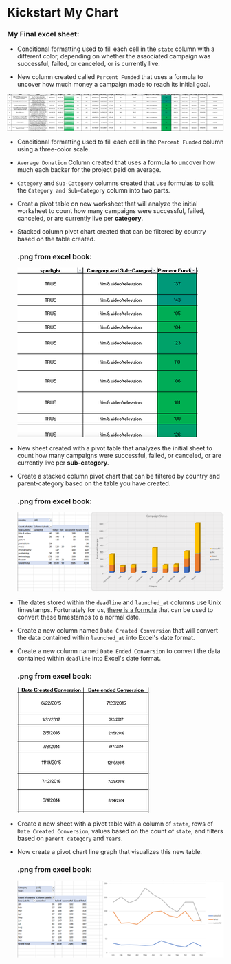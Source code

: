 # Kickstart My Chart

### My Final excel sheet:

* Conditional formatting used to fill each cell in the `state` column with a different color, depending on whether the associated campaign was successful, failed, or canceled, or is currently live.

* New column created called `Percent Funded` that uses a formula to uncover how much money a campaign made to reach its initial goal.

![Kickstarter Table](Images/FullTable.png)

  * Conditional formatting used to fill each cell in the `Percent Funded` column using a three-color scale.

  * `Average Donation` Column created that uses a formula to uncover how much each backer for the project paid on average.

  * `Category` and `Sub-Category` columns created that use formulas to split the `Category and Sub-Category` column into two parts.

  * Creat a pivot table on new worksheet that will analyze the initial worksheet to count how many campaigns were successful, failed, canceled, or are currently live per **category**.

  * Stacked column pivot chart created that can be filtered by country based on the table created.

    ### .png from excel book:
    ![PercentageFundedFormat](Images/PercentageFundedFormat.png)

  * New sheet created with a pivot table that analyzes the initial sheet to count how many campaigns were successful, failed, or canceled, or are currently live per **sub-category**.

  * Create a stacked column pivot chart that can be filtered by country and parent-category based on the table you have created.

    ### .png from excel book:
    ![Category Stats](Images/CategoryStats.png)


  * The dates stored within the `deadline` and `launched_at` columns use Unix timestamps. Fortunately for us, [there is a formula](https://www.extendoffice.com/documents/excel/2473-excel-timestamp-to-date.html) that can be used to convert these timestamps to a normal date.

  * Create a new column named `Date Created Conversion` that will convert the data contained within `launched_at` into Excel's date format.

  * Create a new column named `Date Ended Conversion` to convert the data contained within `deadline` into Excel's date format.
  
    ### .png from excel book:
    ![dates](Images/DateConversion.png)

  * Create a new sheet with a pivot table with a column of `state`, rows of `Date Created Conversion`, values based on the count of `state`, and filters based on `parent category` and `Years`.

  * Now create a pivot chart line graph that visualizes this new table.

    ### .png from excel book:
    ![Outcomes Based on Launch Date](Images/LaunchDateOutcomes.png)
